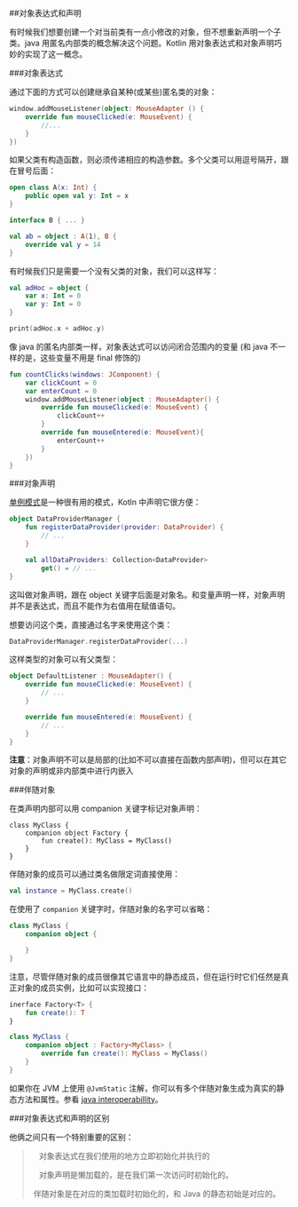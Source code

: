 ##对象表达式和声明

有时候我们想要创建一个对当前类有一点小修改的对象，但不想重新声明一个子类。java 用匿名内部类的概念解决这个问题。Kotlin 用对象表达式和对象声明巧妙的实现了这一概念。

###对象表达式

通过下面的方式可以创建继承自某种(或某些)匿名类的对象：

```kotlin
window.addMouseListener(object: MouseAdapter () {
	override fun mouseClicked(e: MouseEvent) {
		//...
	}
})
```

如果父类有构造函数，则必须传递相应的构造参数。多个父类可以用逗号隔开，跟在冒号后面：

```kotlin
open class A(x: Int) {
	public open val y: Int = x
}

interface B { ... }

val ab = object : A(1), B {
	override val y = 14
}
```

有时候我们只是需要一个没有父类的对象，我们可以这样写：

```kotlin
val adHoc = object {
	var x: Int = 0
	var y: Int = 0
}

print(adHoc.x + adHoc.y)
```

像 java 的匿名内部类一样，对象表达式可以访问闭合范围内的变量 (和 java 不一样的是，这些变量不用是 final 修饰的)

```kotlin
fun countClicks(windows: JComponent) {
	var clickCount = 0
	var enterCount = 0
	window.addMouseListener(object : MouseAdapter() {
		override fun mouseClicked(e: MouseEvent) {
			clickCount++
		}
		override fun mouseEntered(e: MouseEvent){
			enterCount++
		}
	})
}
```

###对象声明

[单例模式](http://en.wikipedia.org/wiki/Singleton_pattern)是一种很有用的模式，Kotln 中声明它很方便：

```kotlin
object DataProviderManager {
    fun registerDataProvider(provider: DataProvider) {
        // ...
    }

    val allDataProviders: Collection<DataProvider>
        get() = // ...
}
```

这叫做对象声明，跟在 object 关键字后面是对象名。和变量声明一样，对象声明并不是表达式，而且不能作为右值用在赋值语句。

想要访问这个类，直接通过名字来使用这个类：

```kotlin
DataProviderManager.registerDataProvider(...)
```

这样类型的对象可以有父类型：

```kotlin
object DefaultListener : MouseAdapter() {
    override fun mouseClicked(e: MouseEvent) {
        // ...
    }

    override fun mouseEntered(e: MouseEvent) {
        // ...
    }
}
```

**注意**：对象声明不可以是局部的(比如不可以直接在函数内部声明)，但可以在其它对象的声明或非内部类中进行内嵌入

###伴随对象

在类声明内部可以用 companion 关键字标记对象声明：

```kotln
class MyClass {
	companion object Factory {
		fun create(): MyClass = MyClass()
	}
}
```

伴随对象的成员可以通过类名做限定词直接使用：

```kotlin
val instance = MyClass.create()
```

在使用了 `companion` 关键字时，伴随对象的名字可以省略：

```kotlin
class MyClass {
	companion object {

	}
}
```

注意，尽管伴随对象的成员很像其它语言中的静态成员，但在运行时它们任然是真正对象的成员实例，比如可以实现接口：

```kotlin
inerface Factory<T> {
	fun create(): T
}

class MyClass {
	companion object : Factory<MyClass> {
		override fun create(): MyClass = MyClass()
	}
}
```

如果你在 JVM 上使用 `@JvmStatic` 注解，你可以有多个伴随对象生成为真实的静态方法和属性。参看 [java interoperabillity](https://kotlinlang.org/docs/reference/java-interop.html#static-methods-and-fields)。

###对象表达式和声明的区别

他俩之间只有一个特别重要的区别：

>　对象表达式在我们使用的地方立即初始化并执行的
>
>　对象声明是懒加载的，是在我们第一次访问时初始化的。
>
>​    伴随对象是在对应的类加载时初始化的，和 Java 的静态初始是对应的。
